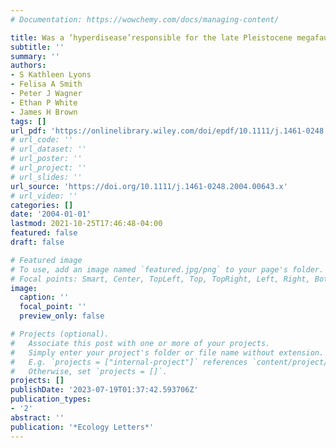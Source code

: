 ```yaml
---
# Documentation: https://wowchemy.com/docs/managing-content/

title: Was a ‘hyperdisease’responsible for the late Pleistocene megafaunal extinction?
subtitle: ''
summary: ''
authors:
- S Kathleen Lyons
- Felisa A Smith
- Peter J Wagner
- Ethan P White
- James H Brown
tags: []
url_pdf: 'https://onlinelibrary.wiley.com/doi/epdf/10.1111/j.1461-0248.2004.00643.x'
# url_code: ''
# url_dataset: ''
# url_poster: ''
# url_project: ''
# url_slides: ''
url_source: 'https://doi.org/10.1111/j.1461-0248.2004.00643.x'
# url_video: ''
categories: []
date: '2004-01-01'
lastmod: 2021-10-25T17:46:48-04:00
featured: false
draft: false

# Featured image
# To use, add an image named `featured.jpg/png` to your page's folder.
# Focal points: Smart, Center, TopLeft, Top, TopRight, Left, Right, BottomLeft, Bottom, BottomRight.
image:
  caption: ''
  focal_point: ''
  preview_only: false

# Projects (optional).
#   Associate this post with one or more of your projects.
#   Simply enter your project's folder or file name without extension.
#   E.g. `projects = ["internal-project"]` references `content/project/deep-learning/index.md`.
#   Otherwise, set `projects = []`.
projects: []
publishDate: '2023-07-19T01:37:42.593706Z'
publication_types:
- '2'
abstract: ''
publication: '*Ecology Letters*'
---
```

